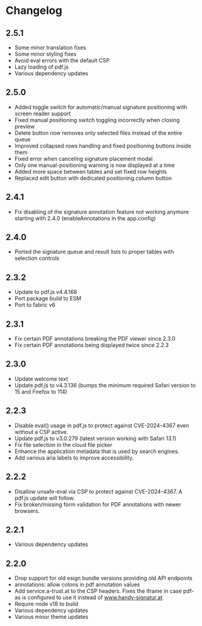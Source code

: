 # Changelog

## 2.5.1

- Some minor translation fixes
- Some minor styling fixes
- Avoid eval errors with the default CSP
- Lazy loading of pdf.js
- Various dependency updates

## 2.5.0

- Added toggle switch for automatic/manual signature positioning with screen reader support
- Fixed manual positioning switch toggling incorrectly when closing preview
- Delete button now removes only selected files instead of the entire queue
- Improved collapsed rows handling and fixed positioning buttons inside them
- Fixed error when canceling signature placement modal
- Only one manual-positioning warning is now displayed at a time
- Added more space between tables and set fixed row heights
- Replaced edit button with dedicated positioning column button

## 2.4.1

- Fix disabling of the signature annotation feature not working anymore starting with 2.4.0 (enableAnnotations in the app.config)

## 2.4.0

- Ported the signature queue and result lists to proper tables with selection controls

## 2.3.2

- Update to pdf.js v4.4.168
- Port package build to ESM
- Port to fabric v6

## 2.3.1

- Fix certain PDF annotations breaking the PDF viewer since 2.3.0
- Fix certain PDF annotations being displayed twice since 2.2.3

## 2.3.0

- Update welcome text
- Update pdf.js to v4.3.136 (bumps the minimum required Safari version to 15 and Firefox to 114)

## 2.2.3

- Disable eval() usage in pdf.js to protect against CVE-2024-4367 even without a CSP active.
- Update pdf.js to v3.0.279 (latest version working with Safari 13.1)
- Fix file selection in the cloud file picker
- Enhance the application metadata that is used by search engines.
- Add various aria labels to improve accessibility.

## 2.2.2

- Disallow unsafe-eval via CSP to protect against CVE-2024-4367.
  A pdf.js update will follow.
- Fix broken/missing form validation for PDF annotations with newer browsers.

## 2.2.1

- Various dependency updates

## 2.2.0

- Drop support for old esign bundle versions providing old API endpoints
- annotations: allow colons in pdf annotation values
- Add service.a-trust.at to the CSP headers. Fixes the iframe in case pdf-as is
  configured to use it instead of www.handy-signatur.at
- Require node v18 to build
- Various dependency updates
- Various minor theme updates
